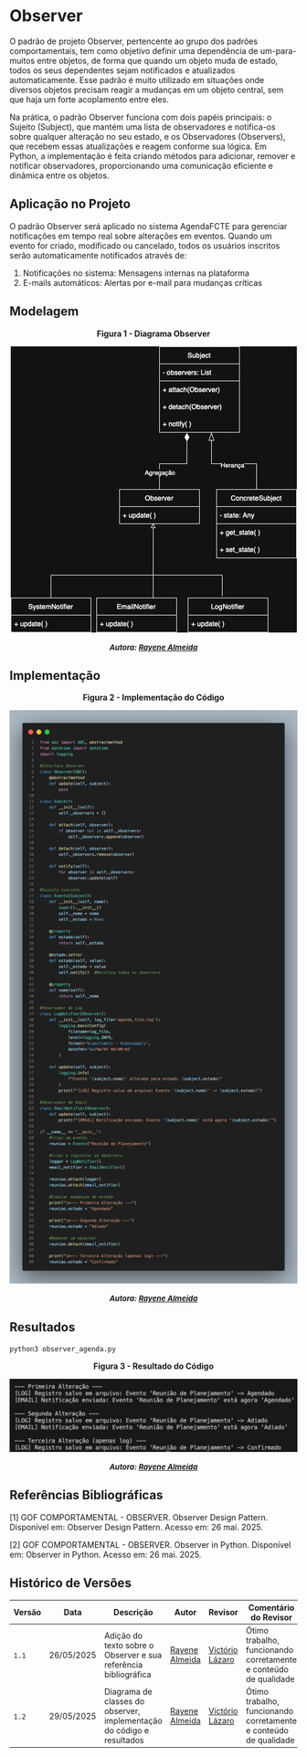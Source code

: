 # Observer
O padrão de projeto Observer, pertencente ao grupo dos padrões comportamentais, tem como objetivo definir uma dependência de um-para-muitos entre objetos, de forma que quando um objeto muda de estado, todos os seus dependentes sejam notificados e atualizados automaticamente. Esse padrão é muito utilizado em situações onde diversos objetos precisam reagir a mudanças em um objeto central, sem que haja um forte acoplamento entre eles.

Na prática, o padrão Observer funciona com dois papéis principais: o Sujeito (Subject), que mantém uma lista de observadores e notifica-os sobre qualquer alteração no seu estado, e os Observadores (Observers), que recebem essas atualizações e reagem conforme sua lógica. Em Python, a implementação é feita criando métodos para adicionar, remover e notificar observadores, proporcionando uma comunicação eficiente e dinâmica entre os objetos.

## Aplicação no Projeto
O padrão Observer será aplicado no sistema AgendaFCTE para gerenciar notificações em tempo real sobre alterações em eventos. Quando um evento for criado, modificado ou cancelado, todos os usuários inscritos serão automaticamente notificados através de:

1. Notificações no sistema: Mensagens internas na plataforma
2. E-mails automáticos: Alertas por e-mail para mudanças críticas


## Modelagem

<center>

<a id="fig1">**Figura 1 - Diagrama Observer**</a>

![Diagrama de classes Observer](../../../assets/Observer/observer.drawio.png)

<font size="2"><p style="text-align: center"><b>_Autora: <a href="https://github.com/rayenealmeida">Rayene Almeida</a>_</b></p></font>

</center>

## Implementação 

<center>

<a id="fig2">**Figura 2 - Implementação do Código**</a>

![Implementação do código observer](../../../assets/Observer/observer.code.png)

<font size="2"><p style="text-align: center"><b>_Autora: <a href="https://github.com/rayenealmeida">Rayene Almeida</a>_</b></p></font>

</center>

## Resultados

```
python3 observer_agenda.py

```

<center>

<a id="fig3">**Figura 3 - Resultado do Código**</a>

![Resultado do código observer](../../../assets/Observer/observer.resultado.png)

<font size="2"><p style="text-align: center"><b>_Autora: <a href="https://github.com/rayenealmeida">Rayene Almeida</a>_</b></p></font>

</center>

## Referências Bibliográficas

[<a id='ref1'>1</a>] GOF COMPORTAMENTAL - OBSERVER. Observer Design Pattern. Disponível em: Observer Design Pattern. Acesso em: 26 mai. 2025.

[<a id='ref2'>2</a>] GOF COMPORTAMENTAL - OBSERVER. Observer in Python. Disponível em: Observer in Python. Acesso em: 26 mai. 2025.

## Histórico de Versões

| Versão | Data       | Descrição                                                      | Autor                                            | Revisor | Comentário do Revisor |
|--------|------------|----------------------------------------------------------------|--------------------------------------------------|---------|-----------------------|
| `1.1`  | 26/05/2025 | Adição do texto sobre o Observer e sua referência bibliográfica     | [Rayene Almeida](https://github.com/rayenealmeida) |  [Victório Lázaro](https://github.com/Victor-oss)       |           Ótimo trabalho, funcionando corretamente e conteúdo de qualidade            |
| `1.2`  | 29/05/2025 | Diagrama de classes do observer, implementação do código e resultados | [Rayene Almeida](https://github.com/rayenealmeida) |   [Victório Lázaro](https://github.com/Victor-oss)       |             Ótimo trabalho, funcionando corretamente e conteúdo de qualidade          |